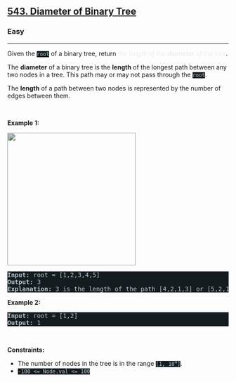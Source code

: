 <h2><a href="https://leetcode.com/problems/diameter-of-binary-tree/">543. Diameter of Binary Tree</a></h2><h3>Easy</h3><hr><div style="border-color: rgb(91, 119, 134) !important;"><p style="border-color: rgb(91, 119, 134) !important;">Given the <code style="background-color: rgb(20, 28, 32) !important; color: rgb(183, 198, 205) !important; border-color: rgb(83, 109, 121) !important;">root</code> of a binary tree, return <em style="color: rgb(234, 238, 241) !important; border-color: rgb(91, 119, 134) !important;">the length of the <strong style="border-color: rgb(91, 119, 134) !important;">diameter</strong> of the tree</em>.</p>

<p style="border-color: rgb(91, 119, 134) !important;">The <strong style="border-color: rgb(91, 119, 134) !important;">diameter</strong> of a binary tree is the <strong style="border-color: rgb(91, 119, 134) !important;">length</strong> of the longest path between any two nodes in a tree. This path may or may not pass through the <code style="background-color: rgb(20, 28, 32) !important; color: rgb(183, 198, 205) !important; border-color: rgb(83, 109, 121) !important;">root</code>.</p>

<p style="border-color: rgb(91, 119, 134) !important;">The <strong style="border-color: rgb(91, 119, 134) !important;">length</strong> of a path between two nodes is represented by the number of edges between them.</p>

<p style="border-color: rgb(91, 119, 134) !important;">&nbsp;</p>
<p style="border-color: rgb(91, 119, 134) !important;"><strong class="example" style="border-color: rgb(91, 119, 134) !important;">Example 1:</strong></p>
<img alt="" src="https://assets.leetcode.com/uploads/2021/03/06/diamtree.jpg" style="width: 292px; height: 302px; filter: saturate(0.9) brightness(0.8);">
<pre style="background-color: rgb(20, 28, 32) !important; color: rgb(182, 198, 206) !important; border-color: rgb(83, 109, 122) !important;"><strong style="border-color: rgb(83, 109, 122) !important;">Input:</strong> root = [1,2,3,4,5]
<strong style="border-color: rgb(83, 109, 122) !important;">Output:</strong> 3
<strong style="border-color: rgb(83, 109, 122) !important;">Explanation:</strong> 3 is the length of the path [4,2,1,3] or [5,2,1,3].
</pre>

<p style="border-color: rgb(91, 119, 134) !important;"><strong class="example" style="border-color: rgb(91, 119, 134) !important;">Example 2:</strong></p>

<pre style="background-color: rgb(20, 28, 32) !important; color: rgb(182, 198, 206) !important; border-color: rgb(83, 109, 122) !important;"><strong style="border-color: rgb(83, 109, 122) !important;">Input:</strong> root = [1,2]
<strong style="border-color: rgb(83, 109, 122) !important;">Output:</strong> 1
</pre>

<p style="border-color: rgb(91, 119, 134) !important;">&nbsp;</p>
<p style="border-color: rgb(91, 119, 134) !important;"><strong style="border-color: rgb(91, 119, 134) !important;">Constraints:</strong></p>

<ul style="border-color: rgb(91, 119, 134) !important;">
	<li style="border-color: rgb(91, 119, 134) !important;">The number of nodes in the tree is in the range <code style="background-color: rgb(20, 28, 32) !important; color: rgb(183, 198, 205) !important; border-color: rgb(83, 109, 121) !important;">[1, 10<sup style="border-color: rgb(83, 109, 121) !important;">4</sup>]</code>.</li>
	<li style="border-color: rgb(91, 119, 134) !important;"><code style="background-color: rgb(20, 28, 32) !important; color: rgb(183, 198, 205) !important; border-color: rgb(83, 109, 121) !important;">-100 &lt;= Node.val &lt;= 100</code></li>
</ul>
</div>